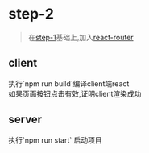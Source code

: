# step-2
>在[step-1](../step-1)基础上,加入[react-router](http://www.tuicool.com/articles/iAvmyuj)

<h2 id="client">client</h2>
执行`npm run build`编译client端react
<br/>
如果页面按钮点击有效,证明client渲染成功


<h2 id="server">server</h2>
执行`npm run start` 启动项目






